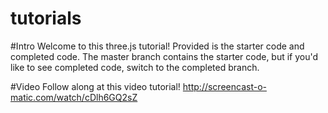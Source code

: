 # tutorials
#Intro
Welcome to this three.js tutorial! Provided is the starter code and completed code.
The master branch contains the starter code, but if you'd like to see completed code,
switch to the completed branch. 

#Video
Follow along at this video tutorial!
http://screencast-o-matic.com/watch/cDlh6GQ2sZ 